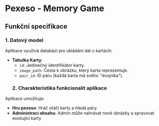 # Pexeso - Memory Game

## Funkční specifikace

### 1. Datový model
Aplikace využívá databázi pro ukládání dat o kartách:
- **Tabulka Karty**:
  - `id`: Jedinečný identifikátor karty.
  - `image_path`: Cesta k obrázku, který karta reprezentuje.
  - `pair_id`: ID páru (každá karta má svého "dvojníka").
  ### 2. Charakteristika funkcionalit aplikace
Aplikace umožňuje:
- **Hru pexeso**: Hráč otáčí karty a hledá páry.
- **Administraci obsahu**: Admin může nahrávat nové obrázky a spravovat existující karty
